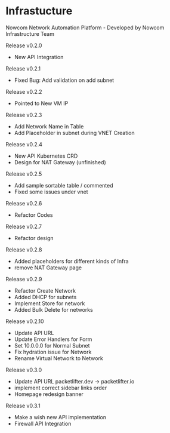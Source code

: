 # Infrastucture

Nowcom Network Automation Platform - Developed by Nowcom Infrastructure Team

Release v0.2.0
-  New API Integration

Release v0.2.1
-  Fixed Bug: Add validation on add subnet 

Release v0.2.2
-  Pointed to New VM IP

Release v0.2.3
-  Add Network Name in Table
-  Add Placeholder in subnet during VNET Creation

Release v0.2.4
- New API Kubernetes CRD
- Design for NAT Gateway (unfinished)

Release v0.2.5
- Add sample sortable table / commented
- Fixed some issues under vnet

Release v0.2.6
- Refactor Codes

Release v0.2.7
- Refactor design

Release v0.2.8
- Added placeholders for different kinds of Infra
- remove NAT Gateway page

Release v0.2.9
- Refactor Create Network
- Added DHCP for subnets
- Implement Store for network
- Added Bulk Delete for networks

Release v0.2.10
- Update API URL
- Update Error Handlers for Form
- Set 10.0.0.0 for Normal Subnet
- Fix hydration issue for Network
- Rename Virtual Network to Network

Release v0.3.0
- Update API URL packetlifter.dev -> packetlifter.io
- implement correct sidebar links order
- Homepage redesign banner

Release v0.3.1
- Make a wish new API implementation
- Firewall API Integration